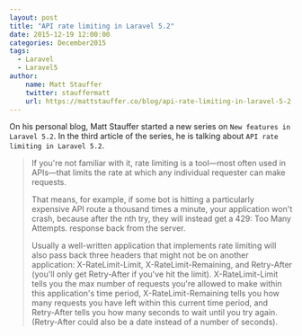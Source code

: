 ```yaml
---
layout: post
title: "API rate limiting in Laravel 5.2"
date: 2015-12-19 12:00:00
categories: December2015
tags:
  - Laravel
  - Laravel5
author:
    name: Matt Stauffer
    twitter: stauffermatt
    url: https://mattstauffer.co/blog/api-rate-limiting-in-laravel-5-2
---
```


On his personal blog, Matt Stauffer started a new series on `New features in Laravel 5.2`. In the third article of the series, he is talking about `API rate limiting in Laravel 5.2`.

> If you're not familiar with it, rate limiting is a tool—most often used in APIs—that limits the rate at which any individual requester can make requests.
>
> That means, for example, if some bot is hitting a particularly expensive API route a thousand times a minute, your application won't crash, because after the nth try, they will instead get a 429: Too Many Attempts. response back from the server.
>
> Usually a well-written application that implements rate limiting will also pass back three headers that might not be on another application: X-RateLimit-Limit, X-RateLimit-Remaining, and Retry-After (you'll only get Retry-After if you've hit the limit). X-RateLimit-Limit tells you the max number of requests you're allowed to make within this application's time period, X-RateLimit-Remaining tells you how many requests you have left within this current time period, and Retry-After tells you how many seconds to wait until you try again. (Retry-After could also be a date instead of a number of seconds).
